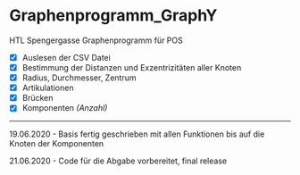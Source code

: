 # Graphenprogramm_GraphY
HTL Spengergasse Graphenprogramm für POS

- [x] Auslesen der CSV Datei
- [x] Bestimmung der Distanzen und Exzentrizitäten aller Knoten
- [x] Radius, Durchmesser, Zentrum
- [x] Artikulationen
- [x] Brücken
- [x] Komponenten *(Anzahl)*

---

19.06.2020 - Basis fertig geschrieben mit allen Funktionen bis auf die Knoten der Komponenten

21.06.2020 - Code für die Abgabe vorbereitet, final release
